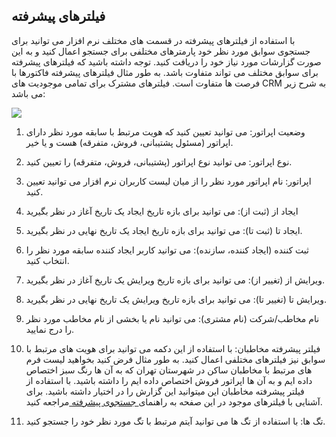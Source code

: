 ## فیلترهای پیشرفته
با استفاده از فیلترهای پیشرفته در قسمت های مختلف نرم افزار می توانید برای جستجوی سوابق مورد نظر خود پارمترهای مختلفی برای جستجو اعمال کنید و به این صورت گزارشات مورد نیاز خود را دریافت کنید. توجه داشته باشید که فیلترهای پیشرفته برای سوابق مختلف می تواند متفاوت باشد. به طور مثال فیلترهای پیشرفته فاکتورها با فرصت ها متفاوت است. فیلترهای مشترک برای تمامی موجودیت های CRM به شرح زیر می باشد:

![](AdvancedFilters.jpg)


1. وضعیت اپراتور: می توانید تعیین کنید که هویت مرتبط با سابقه مورد نظر دارای اپراتور (مسئول پشتیبانی، فروش، متفرقه) هست و یا خیر.

2. نوع اپراتور: می توانید نوع اپراتور (پشتیبانی، فروش، متفرقه) را تعیین کنید.

3. اپراتور: نام اپراتور مورد نظر را از میان لیست کاربران نرم افزار می توانید تعیین کنید.

4. ایجاد از (ثبت از): می توانید برای بازه تاریخ ایجاد یک تاریخ آغاز در نظر بگیرید

5. ایجاد تا (ثبت تا): می توانید برای بازه تاریخ ایجاد یک تاریخ نهایی در نظر بگیرید.

6. ثبت کننده (ایجاد کننده، سازنده): می توانید کاربر ایجاد کننده سابقه مورد نظر را انتخاب کنید.

7. ویرایش از (تغییر از): می توانید برای بازه تاریخ ویرایش یک تاریخ آغاز در نظر بگیرید.

8. ویرایش تا (تغییر تا): می توانید برای بازه تاریخ ویرایش یک تاریخ نهایی در نظر بگیرید.

9. نام مخاطب/شرکت (نام مشتری): می توانید نام یا بخشی از نام مخاطب مورد نظر را درج نمایید.

10. فیلتر پیشرفته مخاطبان: با استفاده از این دکمه می توانید برای هویت های مرتبط با سوابق نیز فیلترهای مختلفی اعمال کنید. به طور مثال فرض کنید بخواهید لیست فرم های مرتبط با مخاطبان ساکن در شهرستان تهران که به آن ها رنگ سبز اختصاص داده ایم و به آن ها اپراتور فروش اختصاص داده ایم را داشته باشید. با استفاده از فیلتر پیشرفته مخاطبان این میتوانید این گزارش را در اختیار داشته باشید. برای آشنایی با فیلترهای موجود در این صفحه به راهنمای[ جستجوی پیشرفته  ](https://github.com/1stco/PayamGostarDocs/blob/master/help%202.5.4/Integrated-bank/Advanced-search/Advanced-search.md)مراجعه کنید.

11. تگ ها: با استفاده از تگ ها می توانید آیتم مرتبط با تگ مورد نظر خود را جستجو کنید.

